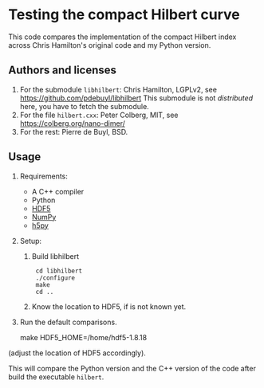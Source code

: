 Testing the compact Hilbert curve
=================================

This code compares the implementation of the compact Hilbert index across Chris
Hamilton's original code and my Python version.

Authors and licenses
--------------------

1. For the submodule `libhilbert`: Chris Hamilton, LGPLv2, see
   https://github.com/pdebuyl/libhilbert
   This submodule is not *distributed* here, you have to fetch the submodule.
2. For the file `hilbert.cxx`: Peter Colberg, MIT, see
   https://colberg.org/nano-dimer/
3. For the rest: Pierre de Buyl, BSD.

Usage
-----

1. Requirements:
    - A C++ compiler
	- Python
    - [HDF5](https://support.hdfgroup.org/HDF5/)
	- [NumPy](http://www.numpy.org/)
	- [h5py](http://www.h5py.org/)
	
2. Setup:
    1. Build libhilbert

            cd libhilbert
            ./configure
            make
            cd ..

    2. Know the location to HDF5, if is not known yet.

2. Run the default comparisons.

    make HDF5_HOME=/home/hdf5-1.8.18

(adjust the location of HDF5 accordingly).

This will compare the Python version and the C++ version of the code after build the
executable `hilbert`.
